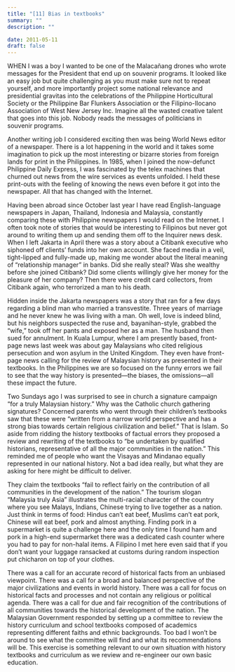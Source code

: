 ```yaml
---
title: "[11] Bias in textbooks"
summary: ""
description: ""

date: 2011-05-11
draft: false
---
```


WHEN I was a boy I wanted to be one of the Malacañang drones who wrote messages for the President that end up on souvenir programs. It looked like an easy job but quite challenging as you must make sure not to repeat yourself, and more importantly project some national relevance and presidential gravitas into the celebrations of the Philippine Horticultural Society or the Philippine Bar Flunkers Association or the Filipino-Ilocano Association of West New Jersey Inc. Imagine all the wasted creative talent that goes into this job. Nobody reads the messages of politicians in souvenir programs.

Another writing job I considered exciting then was being World News editor of a newspaper. There is a lot happening in the world and it takes some imagination to pick up the most interesting or bizarre stories from foreign lands for print in the Philippines. In 1985, when I joined the now-defunct Philippine Daily Express, I was fascinated by the telex machines that churned out news from the wire services as events unfolded. I held these print-outs with the feeling of knowing the news even before it got into the newspaper. All that has changed with the Internet.

Having been abroad since October last year I have read English-language newspapers in Japan, Thailand, Indonesia and Malaysia, constantly comparing these with Philippine newspapers I would read on the Internet. I often took note of stories that would be interesting to Filipinos but never got around to writing them up and sending them off to the Inquirer news desk. When I left Jakarta in April there was a story about a Citibank executive who siphoned off clients’ funds into her own account. She faced media in a veil, tight-lipped and fully-made up, making me wonder about the literal meaning of “relationship manager” in banks. Did she really steal? Was she wealthy before she joined Citibank? Did some clients willingly give her money for the pleasure of her company? Then there were credit card collectors, from Citibank again, who terrorized a man to his death.

Hidden inside the Jakarta newspapers was a story that ran for a few days regarding a blind man who married a transvestite. Three years of marriage and he never knew he was living with a man. Oh well, love is indeed blind, but his neighbors suspected the ruse and, bayanihan-style, grabbed the “wife,” took off her pants and exposed her as a man. The husband then sued for annulment. In Kuala Lumpur, where I am presently based, front-page news last week was about gay Malaysians who cited religious persecution and won asylum in the United Kingdom. They even have front-page news calling for the review of Malaysian history as presented in their textbooks. In the Philippines we are so focused on the funny errors we fail to see that the way history is presented—the biases, the omissions—all these impact the future.

Two Sundays ago I was surprised to see in church a signature campaign “for a truly Malaysian history.” Why was the Catholic church gathering signatures? Concerned parents who went through their children’s textbooks saw that these were “written from a narrow world perspective and has a strong bias towards certain religious civilization and belief.” That is Islam. So aside from ridding the history textbooks of factual errors they proposed a review and rewriting of the textbooks to “be undertaken by qualified historians, representative of all the major communities in the nation.” This reminded me of people who want the Visayas and Mindanao equally represented in our national history. Not a bad idea really, but what they are asking for here might be difficult to deliver.

They claim the textbooks “fail to reflect fairly on the contribution of all communities in the development of the nation.” The tourism slogan “Malaysia truly Asia” illustrates the multi-racial character of the country where you see Malays, Indians, Chinese trying to live together as a nation. Just think in terms of food: Hindus can’t eat beef, Muslims can’t eat pork, Chinese will eat beef, pork and almost anything. Finding pork in a supermarket is quite a challenge here and the only time I found ham and pork in a high-end supermarket there was a dedicated cash counter where you had to pay for non-halal items. A Filipino I met here even said that if you don’t want your luggage ransacked at customs during random inspection put chicharon on top of your clothes.

There was a call for an accurate record of historical facts from an unbiased viewpoint. There was a call for a broad and balanced perspective of the major civilizations and events in world history. There was a call for focus on historical facts and processes and not contain any religious or political agenda. There was a call for due and fair recognition of the contributions of all communities towards the historical development of the nation. The Malaysian Government responded by setting up a committee to review the history curriculum and school textbooks composed of academics representing different faiths and ethnic backgrounds. Too bad I won’t be around to see what the committee will find and what its recommendations will be. This exercise is something relevant to our own situation with history textbooks and curriculum as we review and re-engineer our own basic education.
